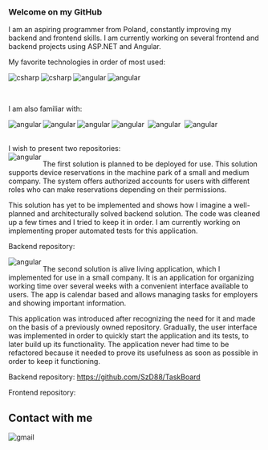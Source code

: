 ### Welcome on my GitHub
I am an aspiring programmer from Poland, constantly improving my backend and frontend skills. I am currently working on several frontend and backend projects using ASP.NET and Angular.
 
My favorite technologies in order of most used:

  <img align="left" alt="csharp" src="https://img.shields.io/badge/.NET-5C2D91?style=for-the-badge&logo=.net&logoColor=white" /><img>
   <img align="left" alt="csharp" src="https://img.shields.io/badge/C%23-239120?style=for-the-badge&logo=c-sharp&logoColor=white" /><img>
<img align="left" alt="angular" src="https://img.shields.io/badge/Angular-DD0031?style=for-the-badge&logo=angular&logoColor=white" /><img >
 <img align="left" alt="angular" src="https://img.shields.io/badge/Microsoft_SQL_Server-CC2927?style=for-the-badge&logo=microsoft-sql-server&logoColor=white" /><img >
 
<br>

I am also familiar with:

  <img align="left" alt="angular" src="https://img.shields.io/badge/Visual%20Studio-5C2D91.svg?style=for-the-badge&logo=visual-studio&logoColor=white" /><img >
<img align="bottom"  alt="angular" src="https://img.shields.io/badge/%20-SOLID-black?style=for-the-badge&logo=SL&logoColor=white" /><img >
<img align="left" alt="angular" src="https://img.shields.io/badge/%20-entity%20framework-blueviolet?style=for-the-badge&logo=EF&logoColor=white" /><img >
<img align="bottom"  alt="angular" src="https://img.shields.io/badge/%20-REST-black?style=for-the-badge&logo=SL&logoColor=white" /><img >
<img align="left" alt="angular" src="https://img.shields.io/badge/Postman-FF6C37?style=for-the-badge&logo=postman&logoColor=white" /><img >
<img align="left" alt="angular" src="https://img.shields.io/badge/Swagger-85EA2D?style=for-the-badge&logo=Swagger&logoColor=white" /><img > 

<br>
 I wish to present two repositories:
 <br>
 <img align="left" alt="angular" src="https://img.shields.io/badge/-1.%20Production%20Scheduler-white?style=for-the-badge" /><img >
 
 The first solution is planned to be deployed for use. This solution supports device reservations in the machine park of a small and medium company. The system offers authorized accounts for users with different roles who can make reservations depending on their permissions.
 
 This solution has yet to be implemented and shows how I imagine a well-planned and architecturally solved backend solution. The code was cleaned up a few times and I tried to keep it in order. I am currently working on implementing proper automated tests for this application.
 
 Backend repository: 
 
 <img align="left" alt="angular" src="https://img.shields.io/badge/-2.%20Tasks%20Manager-white?style=for-the-badge" /><img >
 
 The second solution is alive living application, which I implemented for use in a small company. It is an application for organizing working time over several weeks with a convenient interface available to users. The app is calendar based and allows managing tasks for employers and showing important information.
 
 This application was introduced after recognizing the need for it and made on the basis of a previously owned repository.
Gradually, the user interface was implemented in order to quickly start the application and its tests, to later build up its functionality. The application never had time to be refactored because it needed to prove its usefulness as soon as possible in order to keep it functioning.

Backend repository: https://github.com/SzD88/TaskBoard

Frontend repository: 

## Contact with me
[<img align="left" alt="gmail" src="https://img.shields.io/badge/Gmail-D14836?style=for-the-badge&logo=gmail&logoColor=white" />](mailto:szymon.dudek.88@gmail.com)

